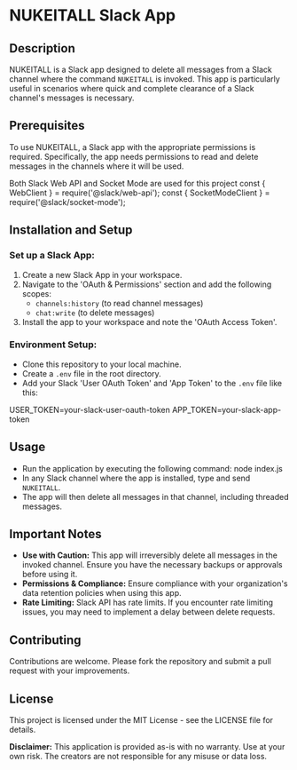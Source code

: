 # NUKEITALL Slack App

## Description
NUKEITALL is a Slack app designed to delete all messages from a Slack channel where the command `NUKEITALL` is invoked. This app is particularly useful in scenarios where quick and complete clearance of a Slack channel's messages is necessary.

## Prerequisites
To use NUKEITALL, a Slack app with the appropriate permissions is required. Specifically, the app needs permissions to read and delete messages in the channels where it will be used.

Both Slack Web API and Socket Mode are used for this project
const { WebClient } = require('@slack/web-api');
const { SocketModeClient } = require('@slack/socket-mode');

## Installation and Setup

### Set up a Slack App:
1. Create a new Slack App in your workspace.
2. Navigate to the 'OAuth & Permissions' section and add the following scopes:
   - `channels:history` (to read channel messages)
   - `chat:write` (to delete messages)
3. Install the app to your workspace and note the 'OAuth Access Token'.

### Environment Setup:
- Clone this repository to your local machine.
- Create a `.env` file in the root directory.
- Add your Slack 'User OAuth Token' and 'App Token' to the `.env` file like this:

USER_TOKEN=your-slack-user-oauth-token
APP_TOKEN=your-slack-app-token

## Usage
- Run the application by executing the following command:
node index.js
- In any Slack channel where the app is installed, type and send `NUKEITALL`.
- The app will then delete all messages in that channel, including threaded messages.

## Important Notes
- **Use with Caution:** This app will irreversibly delete all messages in the invoked channel. Ensure you have the necessary backups or approvals before using it.
- **Permissions & Compliance:** Ensure compliance with your organization's data retention policies when using this app.
- **Rate Limiting:** Slack API has rate limits. If you encounter rate limiting issues, you may need to implement a delay between delete requests.

## Contributing
Contributions are welcome. Please fork the repository and submit a pull request with your improvements.

## License
This project is licensed under the MIT License - see the LICENSE file for details.

**Disclaimer:** This application is provided as-is with no warranty. Use at your own risk. The creators are not responsible for any misuse or data loss.

